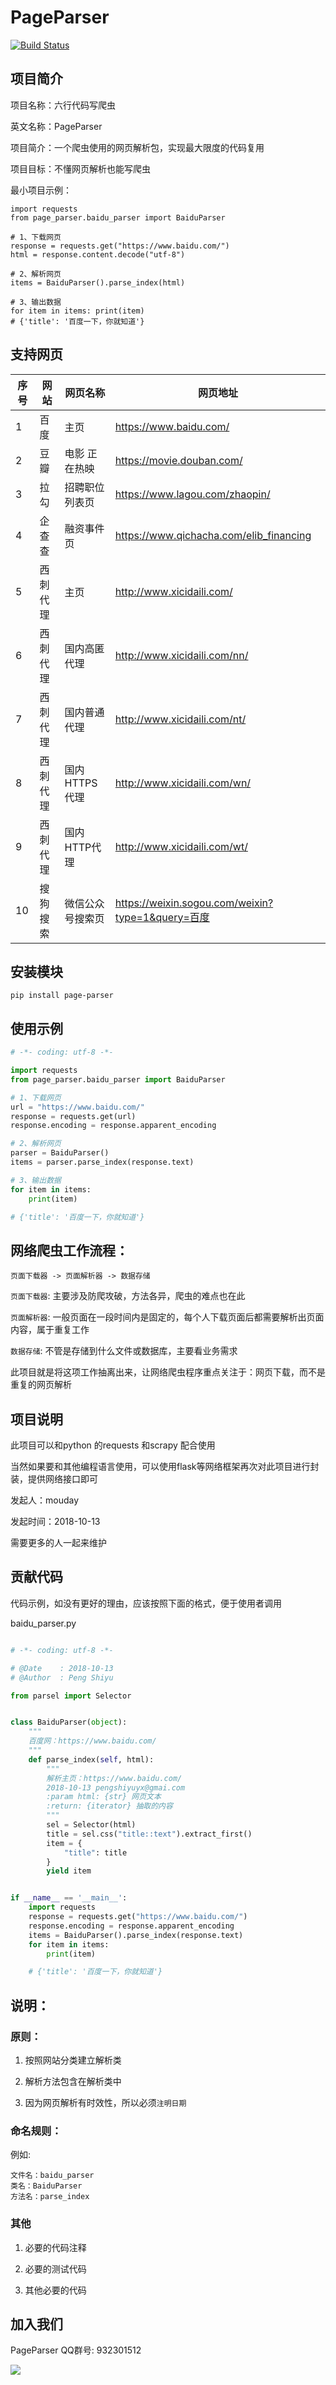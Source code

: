 # PageParser

[![Build Status](https://travis-ci.org/mouday/PageParser.svg?branch=master)](https://travis-ci.org/mouday/PageParser)

## 项目简介

项目名称：六行代码写爬虫

英文名称：PageParser

项目简介：一个爬虫使用的网页解析包，实现最大限度的代码复用

项目目标：不懂网页解析也能写爬虫

最小项目示例：
```pyhon
import requests
from page_parser.baidu_parser import BaiduParser

# 1、下载网页
response = requests.get("https://www.baidu.com/")
html = response.content.decode("utf-8")

# 2、解析网页
items = BaiduParser().parse_index(html)

# 3、输出数据
for item in items: print(item)
# {'title': '百度一下，你就知道'}
```
## 支持网页

| 序号 |网站 | 网页名称 | 网页地址 |
| - |- | - | - |
| 1 |百度 | 主页 | https://www.baidu.com/ |
| 2 |豆瓣 | 电影 正在热映 | https://movie.douban.com/ |
| 3 |拉勾 | 招聘职位列表页 | https://www.lagou.com/zhaopin/ |
| 4 |企查查 | 融资事件页 | https://www.qichacha.com/elib_financing |
| 5 |西刺代理 | 主页 | http://www.xicidaili.com/ |
| 6 |西刺代理 | 国内高匿代理 | http://www.xicidaili.com/nn/ |
| 7 |西刺代理 | 国内普通代理 | http://www.xicidaili.com/nt/ |
| 8 |西刺代理 | 国内HTTPS代理 | http://www.xicidaili.com/wn/ |
| 9 |西刺代理 | 国内HTTP代理 | http://www.xicidaili.com/wt/ |
| 10 |搜狗搜索 | 微信公众号搜索页 | https://weixin.sogou.com/weixin?type=1&query=百度 |


## 安装模块
```
pip install page-parser
```

## 使用示例
```python
# -*- coding: utf-8 -*-

import requests
from page_parser.baidu_parser import BaiduParser

# 1、下载网页
url = "https://www.baidu.com/"
response = requests.get(url)
response.encoding = response.apparent_encoding

# 2、解析网页
parser = BaiduParser()
items = parser.parse_index(response.text)

# 3、输出数据
for item in items:
    print(item)

# {'title': '百度一下，你就知道'}

```

## 网络爬虫工作流程：

```
页面下载器 -> 页面解析器 -> 数据存储

```

`页面下载器`: 主要涉及防爬攻破，方法各异，爬虫的难点也在此

`页面解析器`: 一般页面在一段时间内是固定的，每个人下载页面后都需要解析出页面内容，属于重复工作

`数据存储`: 不管是存储到什么文件或数据库，主要看业务需求

此项目就是将这项工作抽离出来，让网络爬虫程序重点关注于：网页下载，而不是重复的网页解析

## 项目说明

此项目可以和python 的requests 和scrapy 配合使用

当然如果要和其他编程语言使用，可以使用flask等网络框架再次对此项目进行封装，提供网络接口即可

发起人：mouday

发起时间：2018-10-13

需要更多的人一起来维护

## 贡献代码

代码示例，如没有更好的理由，应该按照下面的格式，便于使用者调用

baidu_parser.py

```python

# -*- coding: utf-8 -*-

# @Date    : 2018-10-13
# @Author  : Peng Shiyu

from parsel import Selector


class BaiduParser(object):
    """
    百度网：https://www.baidu.com/
    """
    def parse_index(self, html):
        """
        解析主页：https://www.baidu.com/
        2018-10-13 pengshiyuyx@gmai.com
        :param html: {str} 网页文本
        :return: {iterator} 抽取的内容
        """
        sel = Selector(html)
        title = sel.css("title::text").extract_first()
        item = {
            "title": title
        }
        yield item


if __name__ == '__main__':
    import requests
    response = requests.get("https://www.baidu.com/")
    response.encoding = response.apparent_encoding
    items = BaiduParser().parse_index(response.text)
    for item in items:
        print(item)

    # {'title': '百度一下，你就知道'}

```
## 说明：

### 原则：

1. 按照网站分类建立解析类

2. 解析方法包含在解析类中

3. 因为网页解析有时效性，所以必须`注明日期`

### 命名规则：
例如:
```
文件名：baidu_parser
类名：BaiduParser
方法名：parse_index
```

### 其他

1. 必要的代码注释

2. 必要的测试代码

3. 其他必要的代码

## 加入我们

PageParser QQ群号: 932301512

![](images/page-parser-min.jpeg)
